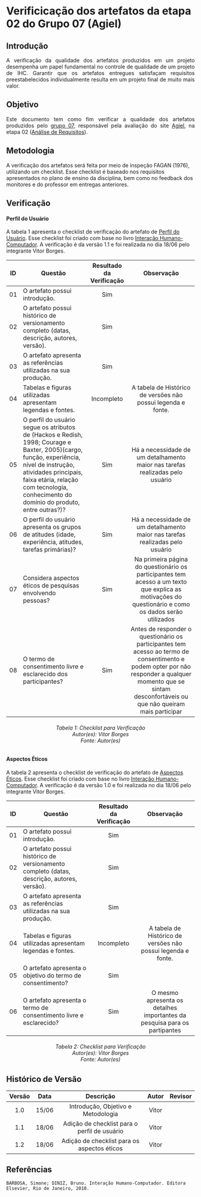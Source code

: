 # Verificicação dos artefatos da etapa 02 do Grupo 07 (Agiel)

## Introdução
<p align="justify">
A verificação da qualidade dos artefatos produzidos em um projeto desempenha um papel fundamental no controle de qualidade de um projeto de IHC. Garantir que os artefatos entregues satisfaçam requisitos preestabelecidos individualmente resulta em um projeto final de muito mais valor.
</p>

## Objetivo
<p align="justify">
Este documento tem como fim verificar a qualidade dos artefatos produzidos pelo <a href="https://github.com/Interacao-Humano-Computador/2023.1-Agiel">grupo 07</a>, responsável pela avaliação do site <a href="https://www.agiel.com.br/site/">Agiel</a>, na etapa 02 (<a href="https://interacao-humano-computador.github.io/2023.1-Agiel/planejamento/cronograma/#etapa-2-analise-de-requisitos">Análise de Requisitos</a>).
</p>

## Metodologia
A verificação dos artefatos será feita por meio de inspeção FAGAN (1976), utilizando um checklist. Esse checklist é baseado nos requisitos apresentados no plano de ensino da disciplina, bem como no feedback dos monitores e do professor em entregas anteriores.

## Verificação

#### Perfil do Usuário

A tabela 1 apresenta o checklist de verificação do artefato de <a href="https://interacao-humano-computador.github.io/2023.1-Agiel/requisitos/perfil_do_usuario/">Perfil do Usuário</a>. Esse checklist foi criado com base no livro [Interação Humano-Computador](#referências).
A verificação é da versão 1.1 e foi realizada no dia 18/06 pelo integrante Vitor Borges.

| ID |Questão| Resultado da Verificação | Observação |
| :---: | --- | :---: |  :---: |
| 01 | O artefato possui introdução.  | Sim | |
| 02 | O artefato possui histórico de versionamento completo (datas, descrição, autores, versão).  | Sim | |
| 03 |  O artefato apresenta as referências utilizadas na sua produção.  | Sim | |
| 04 | Tabelas e figuras utilizadas apresentam legendas e fontes.  | Incompleto | A tabela de Histórico de versões não possui legenda e fonte. |
| 05 | O perfil do usuário segue os atributos de (Hackos e Redish, 1998; Courage e Baxter, 2005)(cargo, função, experiência, nível de instrução, atividades principais, faixa etária, relação com tecnologia, conhecimento do domínio do produto, entre outras?)? |  Sim | Há a necessidade de um detalhamento maior nas tarefas realizadas pelo usuário |
| 06 | O perfil do usuário apresenta os grupos de atitudes (idade, experiência, atitudes, tarefas primárias)? | Sim | Há a necessidade de um detalhamento maior nas tarefas realizadas pelo usuário |
| 07 | Considera aspectos éticos de pesquisas envolvendo pessoas? | Sim | Na primeira página do questionário os participantes tem acesso a um texto que explica as motivações do questionário e como os dados serão utilizados |
| 08 | O termo de consentimento livre e esclarecido dos participantes? | Sim | Antes de responder o questionário os participantes tem acesso ao termo de consentimento e podem opter por não responder a qualquer momento que se sintam desconfortáveis ou que não queiram mais participar |

<h6 align = "center"> Tabela 1: Checklist para Verificação
<br> Autor(es): Vitor Borges
<br>Fonte: Autor(es)</h6>

#### Aspectos Éticos

A tabela 2 apresenta o checklist de verificação do artefato de <a href="https://interacao-humano-computador.github.io/2023.1-Agiel/requisitos/aspectos_eticos/">Aspectos Éticos</a>. Esse checklist foi criado com base no livro [Interação Humano-Computador](#referências).
A verificação é da versão 1.0 e foi realizada no dia 18/06 pelo integrante Vitor Borges.

| ID |Questão| Resultado da Verificação | Observação |
| :---: | --- | :---: |  :---: |
| 01 | O artefato possui introdução.  | Sim | |
| 02 | O artefato possui histórico de versionamento completo (datas, descrição, autores, versão).  | Sim | |
| 03 |  O artefato apresenta as referências utilizadas na sua produção.  | Sim | |
| 04 | Tabelas e figuras utilizadas apresentam legendas e fontes.  | Incompleto | A tabela de Histórico de versões não possui legenda e fonte. |
| 05 | O artefato apresenta o objetivo do termo de consentimento? | Sim |
| 06 | O artefato apresenta o termo de consentimento livre e esclarecido? | Sim | O mesmo apresenta os detalhes importantes da pesquisa para os partipantes |

<h6 align = "center"> Tabela 2: Checklist para Verificação
<br> Autor(es): Vitor Borges
<br>Fonte: Autor(es)</h6>
 
## Histórico de Versão

| Versão | Data  |            Descrição              |     Autor      |    Revisor    |
|:------:|:-----:|:---------------------------------:|:--------------:|:-------------:|
|  1.0   | 15/06  | Introdução, Objetivo e Metodologia | Vitor | |
|  1.1   | 18/06 | Adição de checklist para o perfil de usuário | Vitor | |
|  1.2   | 18/06 | Adição de checklist para os aspectos éticos | Vitor | |

## Referências
```
BARBOSA, Simone; DINIZ, Bruno. Interação Humano-Computador. Editora Elsevier, Rio de Janeiro, 2010.
```